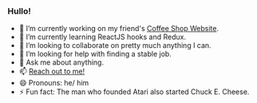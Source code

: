 ### Hullo! 

- 🔭 I’m currently working on my friend's [Coffee Shop Website](https://github.com/wolf-math/coffeeshop).
- 🌱 I’m currently learning ReactJS hooks and Redux.
- 👯 I’m looking to collaborate on pretty much anything I can.
- 🤔 I’m looking for help with finding a stable job.
- 💬 Ask me about anything.
- 📫 [Reach out to me! ](https://aaronwolf.dev/contact)
- 😄 Pronouns: he/ him
- ⚡ Fun fact: The man who founded Atari also started Chuck E. Cheese.
